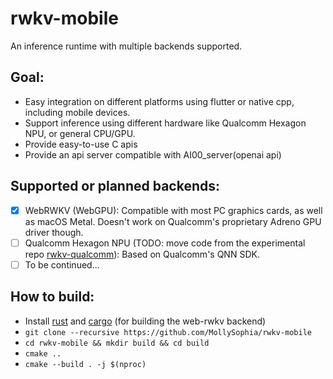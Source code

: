 # rwkv-mobile

An inference runtime with multiple backends supported.

## Goal:

- Easy integration on different platforms using flutter or native cpp, including mobile devices.
- Support inference using different hardware like Qualcomm Hexagon NPU, or general CPU/GPU.
- Provide easy-to-use C apis
- Provide an api server compatible with AI00_server(openai api)

## Supported or planned backends:

- [x] WebRWKV (WebGPU): Compatible with most PC graphics cards, as well as macOS Metal. Doesn't work on Qualcomm's proprietary Adreno GPU driver though.
- [ ] Qualcomm Hexagon NPU (TODO: move code from the experimental repo [rwkv-qualcomm](github.com/MollySophia/rwkv-qualcomm)): Based on Qualcomm's QNN SDK.
- [ ] To be continued...

## How to build:

- Install [rust](https://www.rust-lang.org/tools/install) and [cargo](https://doc.rust-lang.org/cargo/getting-started/installation.html) (for building the web-rwkv backend)
- `git clone --recursive https://github.com/MollySophia/rwkv-mobile`
- `cd rwkv-mobile && mkdir build && cd build`
- `cmake ..`
- `cmake --build . -j $(nproc)`
